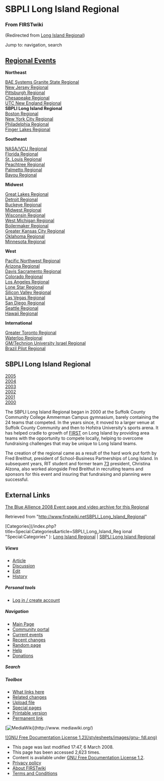 # SBPLI Long Island Regional

### From FIRSTwiki

(Redirected from [Long Island
Regional](/index.php?title=Long_Island_Regional&redirect=no "Long Island
Regional" ))

Jump to: navigation, search

[Regional Events](Index_of_Regionals "Index of Regionals" )  
---  
  
**Northeast**  

[BAE Systems Granite State
Regional](BAE_Systems_Granite_State_Regional "BAE Systems Granite
State Regional" )  
[New Jersey Regional](New_Jersey_Regional "New Jersey Regional" )  
[Pittsburgh Regional](Pittsburgh_Regional "Pittsburgh Regional" )  
[Chesapeake Regional](Chesapeake_Regional "Chesapeake Regional" )  
[UTC New England Regional](UTC_New_England_Regional "UTC New
England Regional" )  
**SBPLI Long Island Regional**  
[Boston Regional](Boston_Regional "Boston Regional" )  
[New York City Regional](New_York_City_Regional "New York City
Regional" )  
[Philadelphia Regional](Philadelphia_Regional "Philadelphia
Regional" )  
[Finger Lakes Regional](Finger_Lakes_Regional "Finger Lakes
Regional" )  

**Southeast**  

[NASA/VCU Regional](NASA/VCU_Regional "NASA/VCU Regional" )  
[Florida Regional](Florida_Regional "Florida Regional" )  
[St. Louis Regional](St._Louis_Regional "St. Louis Regional" )  
[Peachtree Regional](Peachtree_Regional "Peachtree Regional" )  
[Palmetto Regional](Palmetto_Regional "Palmetto Regional" )  
[Bayou Regional](Bayou_Regional "Bayou Regional" )  

**Midwest**  

[Great Lakes Regional](Great_Lakes_Regional "Great Lakes Regional"
)  
[Detroit Regional](Detroit_Regional "Detroit Regional" )  
[Buckeye Regional](Buckeye_Regional "Buckeye Regional" )  
[Midwest Regional](Midwest_Regional "Midwest Regional" )  
[Wisconsin Regional](Wisconsin_Regional "Wisconsin Regional" )  
[West Michigan Regional](West_Michigan_Regional "West Michigan
Regional" )  
[Boilermaker Regional](Boilermaker_Regional "Boilermaker Regional"
)  
[Greater Kansas City Regional](Greater_Kansas_City_Regional
"Greater Kansas City Regional" )  
[Oklahoma Regional](Oklahoma_Regional "Oklahoma Regional" )  
[Minnesota Regional](Minnesota_Regional "Minnesota Regional" )  

**West**  

[Pacific Northwest Regional](Pacific_Northwest_Regional "Pacific
Northwest Regional" )  
[Arizona Regional](Arizona_Regional "Arizona Regional" )  
[Davis Sacramento Regional](Davis_Sacramento_Regional "Davis
Sacramento Regional" )  
[Colorado Regional](Colorado_Regional "Colorado Regional" )  
[Los Angeles Regional](Los_Angeles_Regional "Los Angeles Regional"
)  
[Lone Star Regional](Lone_Star_Regional "Lone Star Regional" )  
[Silicon Valley Regional](Silicon_Valley_Regional "Silicon Valley
Regional" )  
[Las Vegas Regional](Las_Vegas_Regional "Las Vegas Regional" )  
[San Diego Regional](San_Diego_Regional "San Diego Regional" )  
[Seattle Regional](Seattle_Regional "Seattle Regional" )  
[Hawaii Regional](Hawaii_Regional "Hawaii Regional" )  

**International**  

[Greater Toronto Regional](Greater_Toronto_Regional "Greater
Toronto Regional" )  
[Waterloo Regional](Waterloo_Regional "Waterloo Regional" )  
[GM/Technion University Israel
Regional](GM/Technion_University_Israel_Regional "GM/Technion
University Israel Regional" )  
[Brazil Pilot Regional](Brazil_Pilot_Regional "Brazil Pilot
Regional" )  
  
  
**SBPLI Long Island Regional**  
---  
[2005](Long_Island_Regional_%282005%29 "Long Island Regional
\(2005\)" )  
[2004](Long_Island_Regional_%282004%29 "Long Island Regional
\(2004\)" )  
[2003](Long_Island_Regional_%282003%29 "Long Island Regional
\(2003\)" )  
[2002](Long_Island_Regional_%282002%29 "Long Island Regional
\(2002\)" )  
[2001](/index.php?title=Long_Island_Regional_%282001%29&action=edit "Long
Island Regional \(2001\)" )  
[2000](/index.php?title=Long_Island_Regional_%282000%29&action=edit "Long
Island Regional \(2000\)" )  
  
The SBPLI Long Island Regional began in 2000 at the Suffolk County Community
College Ammerman Campus gymnasium, barely containing the 24 teams that
competed. In the years since, it moved to a larger venue at Suffolk County
Community and then to Hofstra University's sports arena. It has helped cradle
to growth of [FIRST](FIRST "FIRST" ) on Long Island by providing
area teams with the opportunity to compete locally, helping to overcome
fundraising challenges that may be unique to Long Island teams.

The creation of the regional came as a result of the hard work put forth by
Fred Breithut, president of School-Business Partnerships of Long Island. In
subsequent years, RIT student and former team [73](73 "73" )
president, Christina Alzona, also worked alongside Fred Breithut in recruiting
teams and sponsors for this event and insuring that fundraising and planning
were successful.


## External Links

[The Blue Allience 2008 Event page and video archive for this
Regional](http://www.thebluealliance.net/tbatv/event.php?eventid=176
"http://www.thebluealliance.net/tbatv/event.php?eventid=176" )

Retrieved from
"<http://www.firstwiki.netSBPLI_Long_Island_Regional>"

[Categories](/index.php?title=Special:Categories&article=SBPLI_Long_Island_Reg
ional "Special:Categories" ): [Long Island
Regional](Category:Long_Island_Regional "Category:Long Island
Regional" ) | [SBPLI Long Island
Regional](Category:SBPLI_Long_Island_Regional "Category:SBPLI Long
Island Regional" )

##### Views

  * [Article](SBPLI_Long_Island_Regional)
  * [Discussion](Talk:SBPLI_Long_Island_Regional)
  * [Edit](/index.php?title=SBPLI_Long_Island_Regional&action=edit)
  * [History](/index.php?title=SBPLI_Long_Island_Regional&action=history)

##### Personal tools

  * [Log in / create account](/index.php?title=Special:Userlogin&returnto=SBPLI_Long_Island_Regional)

[](Main_Page "Main Page" )

##### Navigation

  * [Main Page](Main_Page)
  * [Community portal](FIRSTwiki:Community_portal)
  * [Current events](Current_events)
  * [Recent changes](Special:Recentchanges)
  * [Random page](Special:Random)
  * [Help](Help:Contents)
  * [Donations](FIRSTwiki:Site_support)

##### Search



##### Toolbox

  * [What links here](Special:Whatlinkshere/SBPLI_Long_Island_Regional)
  * [Related changes](Special:Recentchangeslinked/SBPLI_Long_Island_Regional)
  * [Upload file](Special:Upload)
  * [Special pages](Special:Specialpages)
  * [Printable version](/index.php?title=SBPLI_Long_Island_Regional&printable=yes)
  * [Permanent link](/index.php?title=SBPLI_Long_Island_Regional&oldid=66654)

[![MediaWiki](/skins/common/images/poweredby_mediawiki_88x31.png)](http://www.
mediawiki.org/)

[![GNU Free Documentation License 1.2](/stylesheets/images/gnu-
fdl.png)](http://www.gnu.org/copyleft/fdl.html)

  * This page was last modified 17:47, 6 March 2008.
  * This page has been accessed 2,623 times.
  * Content is available under [GNU Free Documentation License 1.2](http://www.gnu.org/copyleft/fdl.html "http://www.gnu.org/copyleft/fdl.html" ).
  * [Privacy policy](FIRSTwiki:Privacy_policy "FIRSTwiki:Privacy policy" )
  * [About FIRSTwiki](FIRSTwiki:About "FIRSTwiki:About" )
  * [Terms and Conditions](FIRSTwiki:Terms_and_conditions "FIRSTwiki:Terms and conditions" )

